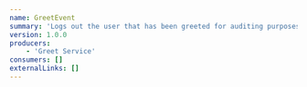 ```yaml
---
name: GreetEvent
summary: 'Logs out the user that has been greeted for auditing purposes.'
version: 1.0.0
producers:
    - 'Greet Service'
consumers: []
externalLinks: []
---
```



<NodeGraph />

<Schema />
